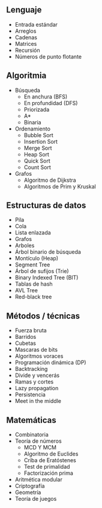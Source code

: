 ## Lenguaje

* Entrada estándar
* Arreglos
* Cadenas
* Matrices
* Recursión
* Números de punto flotante
## Algoritmia

* Búsqueda
	* En anchura (BFS)
	* En profundidad (DFS)
	* Priorizada 
	* A*
	* Binaria
* Ordenamiento
	* Bubble Sort
	* Insertion Sort
	* Merge Sort
	* Heap Sort
	* Quick Sort
	* Count Sort
* Grafos
	* Algoritmo de Dijkstra
	* Algoritmos de Prim y Kruskal
## Estructuras de datos

* Pila
* Cola
* Lista enlazada
* Grafos
* Arboles
* Árbol binario de búsqueda
* Montículo (Heap)
* Segment Tree 
* Árbol de sufijos (Trie)
* Binary Indexed Tree (BIT)
* Tablas de hash
* AVL Tree
* Red-black tree

## Métodos / técnicas

* Fuerza bruta
* Barridos
* Cubetas
* Mascaras de bits
* Algoritmos voraces
* Programación dinámica (DP)
* Backtracking
* Divide y vencerás
* Ramas y cortes 
* Lazy propagation
* Persistencia
* Meet in the middle 

## Matemáticas

* Combinatoria
* Teoría de números
	* MCD Y MCM
	* Algoritmo de Euclides
	* Criba de Eratóstenes
	* Test de primalidad
	* Factorización prima
* Aritmética modular
* Criptografía
* Geometría
* Teoría de juegos
